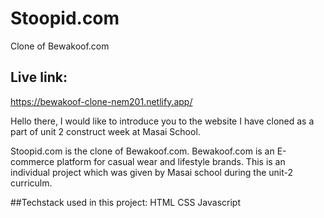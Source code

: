 # Stoopid.com
Clone of Bewakoof.com
## Live link:
https://bewakoof-clone-nem201.netlify.app/

Hello there, I would like to introduce you to the website I have cloned as a part of unit 2 construct week at Masai School.

Stoopid.com is the clone of Bewakoof.com. Bewakoof.com is an E-commerce platform for casual wear and lifestyle brands. This is an individual project which was given by Masai school during the unit-2 curriculm.

##Techstack used in this project:
HTML 
CSS
Javascript

